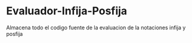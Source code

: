 # Evaluador-Infija-Posfija
Almacena todo el codigo fuente de la evaluacion de la notaciones infija y posfija
